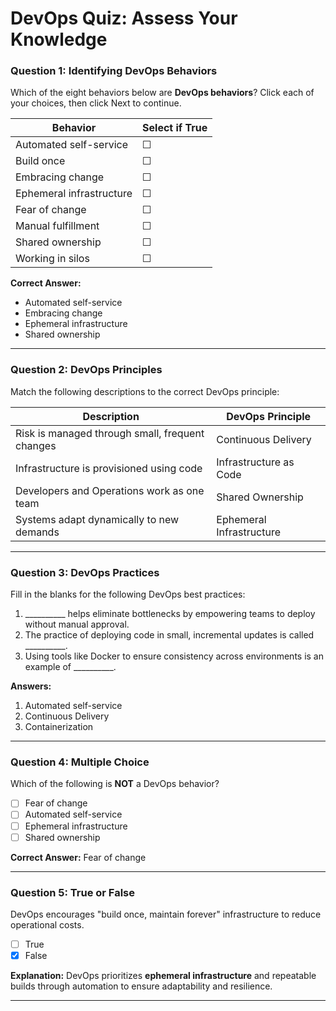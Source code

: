 # DevOps Quiz: Assess Your Knowledge

### Question 1: Identifying DevOps Behaviors
Which of the eight behaviors below are **DevOps behaviors**? Click each of your choices, then click Next to continue.

| Behavior                      | Select if True |
|-------------------------------|----------------|
| Automated self-service        | ☐              |
| Build once                    | ☐              |
| Embracing change              | ☐              |
| Ephemeral infrastructure      | ☐              |
| Fear of change                | ☐              |
| Manual fulfillment            | ☐              |
| Shared ownership              | ☐              |
| Working in silos              | ☐              |

**Correct Answer:**
- Automated self-service
- Embracing change
- Ephemeral infrastructure
- Shared ownership

---

### Question 2: DevOps Principles
Match the following descriptions to the correct DevOps principle:

| Description                                     | DevOps Principle         |
|------------------------------------------------|--------------------------|
| Risk is managed through small, frequent changes| Continuous Delivery      |
| Infrastructure is provisioned using code       | Infrastructure as Code   |
| Developers and Operations work as one team     | Shared Ownership         |
| Systems adapt dynamically to new demands       | Ephemeral Infrastructure |

---

### Question 3: DevOps Practices
Fill in the blanks for the following DevOps best practices:

1. __________ helps eliminate bottlenecks by empowering teams to deploy without manual approval.
2. The practice of deploying code in small, incremental updates is called __________.
3. Using tools like Docker to ensure consistency across environments is an example of __________.

**Answers:**
1. Automated self-service
2. Continuous Delivery
3. Containerization

---

### Question 4: Multiple Choice
Which of the following is **NOT** a DevOps behavior?

- [ ] Fear of change
- [ ] Automated self-service
- [ ] Ephemeral infrastructure
- [ ] Shared ownership

**Correct Answer:** Fear of change

---

### Question 5: True or False
DevOps encourages "build once, maintain forever" infrastructure to reduce operational costs.

- [ ] True
- [x] False

**Explanation:** DevOps prioritizes **ephemeral infrastructure** and repeatable builds through automation to ensure adaptability and resilience.

---